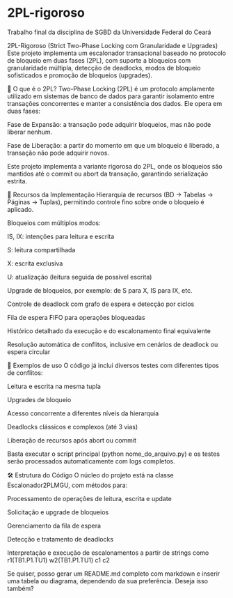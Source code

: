 # 2PL-rigoroso

Trabalho final da disciplina de SGBD da Universidade Federal do Ceará

2PL-Rigoroso (Strict Two-Phase Locking com Granularidade e Upgrades)
Este projeto implementa um escalonador transacional baseado no protocolo de bloqueio em duas fases (2PL), com suporte a bloqueios com granularidade múltipla, detecção de deadlocks, modos de bloqueio sofisticados e promoção de bloqueios (upgrades).

📌 O que é o 2PL?
Two-Phase Locking (2PL) é um protocolo amplamente utilizado em sistemas de banco de dados para garantir isolamento entre transações concorrentes e manter a consistência dos dados. Ele opera em duas fases:

Fase de Expansão: a transação pode adquirir bloqueios, mas não pode liberar nenhum.

Fase de Liberação: a partir do momento em que um bloqueio é liberado, a transação não pode adquirir novos.

Este projeto implementa a variante rigorosa do 2PL, onde os bloqueios são mantidos até o commit ou abort da transação, garantindo serialização estrita.

🧠 Recursos da Implementação
Hierarquia de recursos (BD → Tabelas → Páginas → Tuplas), permitindo controle fino sobre onde o bloqueio é aplicado.

Bloqueios com múltiplos modos:

IS, IX: intenções para leitura e escrita

S: leitura compartilhada

X: escrita exclusiva

U: atualização (leitura seguida de possível escrita)

Upgrade de bloqueios, por exemplo: de S para X, IS para IX, etc.

Controle de deadlock com grafo de espera e detecção por ciclos

Fila de espera FIFO para operações bloqueadas

Histórico detalhado da execução e do escalonamento final equivalente

Resolução automática de conflitos, inclusive em cenários de deadlock ou espera circular

🧪 Exemplos de uso
O código já inclui diversos testes com diferentes tipos de conflitos:

Leitura e escrita na mesma tupla

Upgrades de bloqueio

Acesso concorrente a diferentes níveis da hierarquia

Deadlocks clássicos e complexos (até 3 vias)

Liberação de recursos após abort ou commit

Basta executar o script principal (python nome_do_arquivo.py) e os testes serão processados automaticamente com logs completos.

🛠️ Estrutura do Código
O núcleo do projeto está na classe Escalonador2PLMGU, com métodos para:

Processamento de operações de leitura, escrita e update

Solicitação e upgrade de bloqueios

Gerenciamento da fila de espera

Detecção e tratamento de deadlocks

Interpretação e execução de escalonamentos a partir de strings como r1(TB1.P1.TU1) w2(TB1.P1.TU1) c1 c2

Se quiser, posso gerar um README.md completo com markdown e inserir uma tabela ou diagrama, dependendo da sua preferência. Deseja isso também?
